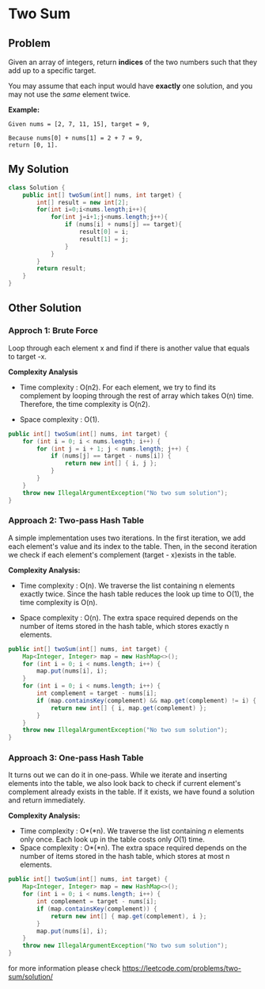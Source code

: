 # Two Sum

## Problem

Given an array of integers, return **indices** of the two numbers such that they add up to a specific target.

You may assume that each input would have **exactly** one solution, and you may not use the *same* element twice.

**Example:**

```
Given nums = [2, 7, 11, 15], target = 9,

Because nums[0] + nums[1] = 2 + 7 = 9,
return [0, 1].
```

## My Solution

```java
class Solution {
    public int[] twoSum(int[] nums, int target) {
        int[] result = new int[2];
        for(int i=0;i<nums.length;i++){
            for(int j=i+1;j<nums.length;j++){
                if (nums[i] + nums[j] == target){
                    result[0] = i;
                    result[1] = j;
                }
            }
        }
        return result;
    }
}
```

## Other Solution

### Approch 1: Brute Force

Loop through each element x and find if there is another value that equals to target -x.

**Complexity Analysis**

* Time complexity : O(n2). For each element, we try to find its complement by looping through the rest of array which takes O(n) time. Therefore, the time complexity is O(n2).

* Space complexity : O(1). 

```java
public int[] twoSum(int[] nums, int target) {
    for (int i = 0; i < nums.length; i++) {
        for (int j = i + 1; j < nums.length; j++) {
            if (nums[j] == target - nums[i]) {
                return new int[] { i, j };
            }
        }
    }
    throw new IllegalArgumentException("No two sum solution");
}
```

### Approach 2: Two-pass Hash Table

A simple implementation uses two iterations. In the first iteration, we add each element's value and its index to the table. Then, in the second iteration we check if each element's complement (target - x)exists in the table.

**Complexity Analysis:** 

* Time complexity : O(n). We traverse the list containing n elements exactly twice. Since the hash table reduces the look up time to O(1), the time complexity is O(n).

* Space complexity : O(n). The extra space required depends on the number of items stored in the hash table, which stores exactly n elements. 

```java
public int[] twoSum(int[] nums, int target) {
    Map<Integer, Integer> map = new HashMap<>();
    for (int i = 0; i < nums.length; i++) {
        map.put(nums[i], i);
    }
    for (int i = 0; i < nums.length; i++) {
        int complement = target - nums[i];
        if (map.containsKey(complement) && map.get(complement) != i) {
            return new int[] { i, map.get(complement) };
        }
    }
    throw new IllegalArgumentException("No two sum solution");
}
```

### Approach 3: One-pass Hash Table

It turns out we can do it in one-pass. While we iterate and inserting elements into the table, we also look back to check if current element's complement already exists in the table. If it exists, we have found a solution and return immediately.

**Complexity Analysis:**

- Time complexity : O*(*n). We traverse the list containing *n* elements only once. Each look up in the table costs only *O*(1) time.
- Space complexity : O*(*n). The extra space required depends on the number of items stored in the hash table, which stores at most n elements.

```java
public int[] twoSum(int[] nums, int target) {
    Map<Integer, Integer> map = new HashMap<>();
    for (int i = 0; i < nums.length; i++) {
        int complement = target - nums[i];
        if (map.containsKey(complement)) {
            return new int[] { map.get(complement), i };
        }
        map.put(nums[i], i);
    }
    throw new IllegalArgumentException("No two sum solution");
}
```

for more information please check https://leetcode.com/problems/two-sum/solution/



















